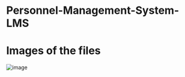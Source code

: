 # Personnel-Management-System-LMS
# Images of the files 

![image](https://github.com/CentKyleCodes/Personnel-Management-System-LMS/assets/136968652/49e60c50-524f-421c-90ae-d6b0a1470310)
